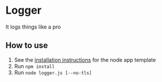 # Logger
It logs things like a pro

## How to use
1. See the [installation instructions](https://github.com/rit-sse-mycroft/app-templates/wiki/Node.js#wiki-how-to-install) for the node app template
2. Run `npm install`
3. Run `node logger.js [--no-tls]`
